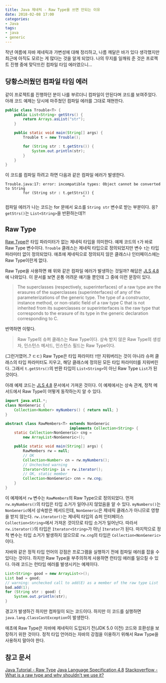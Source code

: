 ```yaml
---
title: Java 제네릭 - Raw Type을 쓰면 안되는 이유
date: 2018-02-08 17:00
categories:
- Java
tags:
- java
- generic
---
```


작년 여름에 자바 제네릭과 가변성에 대해 정리하고, 나름 깨달은 바가 있다 생각했지만 최근에 아직도 모르는 게 많다는 것을 알게 되었다. 나의 무지를 일깨워 준 것은 프로젝트 진행 중에 맞닥뜨린 컴파일 타임 에러였으니...<!-- more -->

## 당황스러웠던 컴파일 타임 에러
같이 프로젝트를 진행하던 분이 나를 부르더니 컴파일이 안된다며 코드를 보여주었다. 아래 코드 예제는 당시에 마주쳤던 컴파일 에러를 그대로 재현한다.

```java
public class Trouble<T> {
    public List<String> getStrs() {
        return Arrays.asList("str");
    }

    public static void main(String[] args) {
        Trouble t = new Trouble();

        for (String str : t.getStrs()) {
            System.out.println(str);
        }
    }
}
```
이 코드를 컴파일 하려고 하면 다음과 같은 컴파일 에러가 발생한다.

```
Trouble.java:17: error: incompatible types: Object cannot be converted to String
        for (String str : t.getStrs()) {
                                   ^
```
컴파일 에러가 나는 코드는 for 문에서 요소를 `String str` 변수로 받는 부분이다. 응? `getStrs()`는 `List<String>`을 반환하는데?!

## Raw Type
[Raw Type][2]은 타입 파라미터가 없는 제네릭 타입을 의미한다. 예제 코드의 `t`가 바로 Raw Type 변수이다. `Trouble` 클래스는 제네릭 타입으로 정의되었지만 변수 `t`는 타입 파라미터 없이 정의되었다. 애초에 제네릭으로 정의되지 않은 클래스나 인터페이스에는 Raw Type이란게 없다.

Raw Type을 사용하면 왜 위와 같은 컴파일 에러가 발생하는 것일까? 해답은 [JLS 4.8][3]에 나와있다. 이 문서를 보면 온통 어려운 얘기들 뿐인데 그 중에 이런 문장이 있다.

> The superclasses (respectively, superinterfaces) of a raw type are the erasures of the superclasses (superinterfaces) of any of the parameterizations of the generic type.
The type of a constructor, instance method, or non-static field of a raw type C that is not inherited from its superclasses or superinterfaces is the raw type that corresponds to the erasure of its type in the generic declaration corresponding to C.

번역하면 이렇다.
> Raw Type의 슈퍼 클래스는 Raw Type이다.
상속 받지 않은 Raw Type의 생성자, 인스턴스 메서드, 인스턴스 필드는 Raw Type이다.

(그런거였어..? ㄷㄷ) Raw Type은 타입 파라미터 `T`만 지워버리는 것이 아니라 슈퍼 클래스의 타입 파라미터도 지우고, 해당 클래스에 정의된 모든 타입 파라미터를 지워버린다. 그래서 `t.getStrs()`의 반환 타입이 `List<String>`이 아닌 Raw Type `List`가 된 것이다.

아래 예제 코드는 [JLS 4.8][3] 문서에서 가져온 것이다. 이 예제에서는 상속 관계, 정적 메서드에서 Raw Type이 어떻게 동작하는지 알 수 있다.

```java
import java.util.*;
class NonGeneric {
    Collection<Number> myNumbers() { return null; }
}

abstract class RawMembers<T> extends NonGeneric
                             implements Collection<String> {
    static Collection<NonGeneric> cng =
        new ArrayList<NonGeneric>();

    public static void main(String[] args) {
        RawMembers rw = null;
        // OK
        Collection<Number> cn = rw.myNumbers();
        // Unchecked warning
        Iterator<String> is = rw.iterator();
        // OK, static member
        Collection<NonGeneric> cnn = rw.cng;
    }
}
```

이 예제에서 `rw` 변수는 `RawMembers`의 Raw Type으로 정의되었다. 먼저 `rw.myNumbers()`의 타입은 타입 소거가 일어나지 않았음을 알 수 있다. `myNumbers()`는 `NonGeneric`에서 상속받은 메서드인데, `NonGeneric`은 제네릭 클래스가 아니므로 영향을 받지 않는다. `rw.iterator()`는 제네릭 타입의 슈퍼 인터페이스 `Collection<String>`에서 가져온 것이므로 타입 소거가 일어난다. 따라서 `rw.iterator()`의 타입은 `Iterator<String>`가 아닌 `Iterator`가 된다. 마지막으로 정적 변수는 타입 소거가 발생하지 않으므로 `rw.cng`의 타입은 `Collection<NonGeneric>`이다.

자바와 같은 정적 타입 언어의 강점은 프로그램을 실행하기 전에 컴파일 에러를 잡을 수 있다는 것이다. 하지만 Raw Type을 부주의하게 사용하면 런타임 에러를 일으킬 수 있다. 아래 코드는 런타임 에러를 발생시키는 예제이다.

```java
List<String> good = new ArrayList<>();
List bad = good;
// warning: unchecked call to add(E) as a member of the raw type List
bad.add(1);
for (String str : good) {
    System.out.println(str);
}
```

경고가 발생하긴 하지만 컴파일이 되는 코드이다. 하지만 이 코드를 실행하면 `java.lang.ClassCastException`이 발생한다.

애초에 Raw Type은 자바에 제네릭이 도입되기 전(JDK 5.0 이전) 코드와 호환성을 보장하기 위한 것이다. 정적 타입 언어라는 자바의 강점을 이용하기 위해서 Raw Type을 사용하지 말아야 한다.

## 참고 문서
[Java Tutorial - Raw Type][2]
[Java Language Specification 4.8][3]
[Stackoverflow - What is a raw type and why shouldn't we use it?][4]

[1]: /2017/05/21/java-generic-and-variance-1/
[2]: https://docs.oracle.com/javase/tutorial/java/generics/rawTypes.html
[3]: https://docs.oracle.com/javase/specs/jls/se8/html/jls-4.html#jls-4.8
[4]: https://stackoverflow.com/questions/2770321/what-is-a-raw-type-and-why-shouldnt-we-use-it
